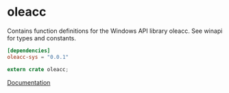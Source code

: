 # oleacc #
Contains function definitions for the Windows API library oleacc. See winapi for types and constants.

```toml
[dependencies]
oleacc-sys = "0.0.1"
```

```rust
extern crate oleacc;
```

[Documentation](https://retep998.github.io/doc/oleacc/)
